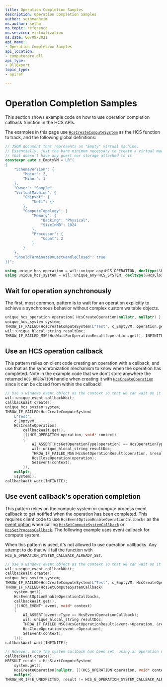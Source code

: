 ```yaml
---
title: Operation Completion Samples
description: Operation Completion Samples
author: sethmanheim
ms.author: sethm
ms.topic: reference
ms.service: virtualization
ms.date: 06/09/2021
api_name:
- Operation Completion Samples
api_location:
- computecore.dll
api_type:
- DllExport
topic_type: 
- apiref

---
```


# Operation Completion Samples

This section shows example code on how to use operation completion callback function in the HCS APIs.


The examples in this page use [`HcsCreateComputeSystem`](./HcsCreateComputeSystem.md) as the HCS function to track, and the following global definitions:

```cpp
// JSON document that represents an "Empty" virtual machine.
// Essentially, just the bare minimum necessary to create a virtual machine
// that doesn't have any guest nor storage attached to it.
constexpr auto c_EmptyVM = LR"(
{
    "SchemaVersion": {
        "Major": 2,
        "Minor": 1
    },
    "Owner": "Sample",
    "VirtualMachine": {
        "Chipset": {
            "Uefi": {}
        },
        "ComputeTopology": {
            "Memory": {
                "Backing": "Physical",
                "SizeInMB": 1024
            },
            "Processor": {
                "Count": 2
            }
        }
    },
    "ShouldTerminateOnLastHandleClosed": true
})";

using unique_hcs_operation = wil::unique_any<HCS_OPERATION, decltype(&HcsCloseOperation), HcsCloseOperation>;
using unique_hcs_system = wil::unique_any<HCS_SYSTEM, decltype(&HcsCloseComputeSystem), HcsCloseComputeSystem>;
```

## Wait for operation synchronously

The first, most common, pattern is to wait for an operation explicitly to achieve a synchronous behavior without complex custom waitable objects.

```cpp
unique_hcs_operation operation{ HcsCreateOperation(nullptr, nullptr) };
unique_hcs_system system;
THROW_IF_FAILED(HcsCreateComputeSystem(L"Test", c_EmptyVM, operation.get(), nullptr, &system));
wil::unique_hlocal_string resultDoc;
THROW_IF_FAILED_MSG(HcsWaitForOperationResult(operation.get(), INFINITE, &resultDoc), "%ws", resultDoc.get());
```


## Use an HCS operation callback

This pattern relies on client code creating an operation with a callback, and use that as the synchronization mechanism to know when the operation has completed. Note in the example code that we don't store anywhere the returned `HCS_OPERATION` handle when creating it with [`HcsCreateOperation`](./HcsCreateOperation.md) since it can be closed from within the callback!

```cpp
// Use a windows event object as the context so that we can wait on it
wil::unique_event callbackWait;
callbackWait.create();
unique_hcs_system system;
THROW_IF_FAILED(HcsCreateComputeSystem(
    L"Test",
    c_EmptyVM,
    HcsCreateOperation(
        callbackWait.get(),
        [](HCS_OPERATION operation, void* context)
        {
            WI_ASSERT(HcsGetOperationType(operation) == HcsOperationTypeCreate);
            wil::unique_hlocal_string resultDoc;
            THROW_IF_FAILED_MSG(HcsGetOperationResult(operation, &resultDoc), "%ws", resultDoc.get());
            HcsCloseOperation(operation);
            SetEvent(context);
        }),
    nullptr,
    &system));
callbackWait.wait(INFINITE);
```


## Use event callback's operation completion

This pattern relies on the compute system or compute process event callback to get notified when the operation has been completed. This requires client code to use `HcsEventOptionEnableOperationCallbacks` as the [event option](./HCS_EVENT_OPTIONS.md) when calling [`HcsSetComputeSystemCallback`](./HcsSetComputeSystemCallback.md) or [`HcsSetProcessCallback`](./HcsSetProcessCallback.md). The following example uses event callback for compute system.

When this pattern is used, it's not allowed to use operation callbacks. Any attempt to do that will fail the function with `HCS_E_OPERATION_SYSTEM_CALLBACK_ALREADY_SET`.

```cpp
// Use a windows event object as the context so that we can wait on it
wil::unique_event callbackWait;
callbackWait.create();
unique_hcs_system system;
THROW_IF_FAILED(HcsCreateComputeSystem(L"Test", c_EmptyVM, HcsCreateOperation(nullptr, nullptr), nullptr, &system));
THROW_IF_FAILED(HcsSetComputeSystemCallback(
    system.get(),
    HcsEventOptionEnableOperationCallbacks,
    callbackWait.get(),
    [](HCS_EVENT* event, void* context)
    {
        WI_ASSERT(event->Type == HcsEventOperationCallback);
        wil::unique_hlocal_string resultDoc;
        THROW_IF_FAILED_MSG(HcsGetOperationResult(event->Operation, &resultDoc), "%ws", resultDoc.get());
        HcsCloseOperation(event->Operation);
        SetEvent(context);
    }));
callbackWait.wait(INFINITE);

// However, once the system callback has been set, using an operation with callback fails!
callbackWait.create();
HRESULT result = HcsStartComputeSystem(
    system.get(),
    HcsCreateOperation(nullptr, [](HCS_OPERATION operation, void* context){}),
    nullptr);
THROW_HR_IF(E_UNEXPECTED, result != HCS_E_OPERATION_SYSTEM_CALLBACK_ALREADY_SET);
```
